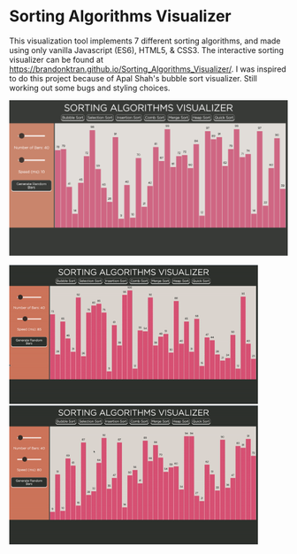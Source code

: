 # Sorting Algorithms Visualizer

This visualization tool implements 7 different sorting algorithms, and made using only vanilla Javascript (ES6), HTML5, & CSS3. The interactive sorting visualizer can be found at https://brandonktran.github.io/Sorting_Algorithms_Visualizer/. I was inspired to do this project because of Apal Shah's bubble sort visualizer. Still working out some bugs and styling choices.


<img src="images/site.png" alt="HTML5 Icon" width="940">

<img src="images/comb_sort.gif" alt="HTML5 Icon" width="450"> <img src="images/selection_sort.gif" alt="HTML5 Icon" width="450">
